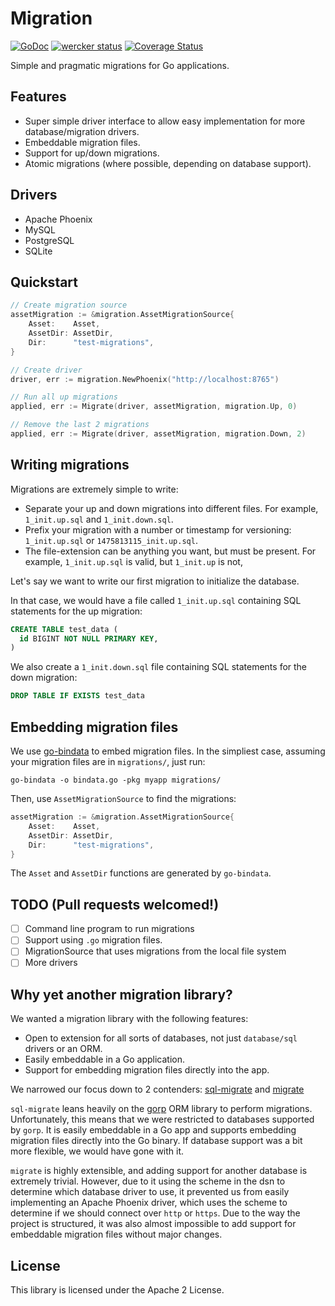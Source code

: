 # Migration
[![GoDoc](https://godoc.org/github.com/Boostport/migration?status.png)](https://godoc.org/github.com/Boostport/migration)
[![wercker status](https://app.wercker.com/status/f4ba0d00eb6ed7ef404a11084507e09d/s/master "wercker status")](https://app.wercker.com/project/byKey/f4ba0d00eb6ed7ef404a11084507e09d)
[![Coverage Status](https://coveralls.io/repos/github/Boostport/migration/badge.svg?branch=master)](https://coveralls.io/github/Boostport/migration?branch=master)

Simple and pragmatic migrations for Go applications.

## Features
- Super simple driver interface to allow easy implementation for more database/migration drivers.
- Embeddable migration files.
- Support for up/down migrations.
- Atomic migrations (where possible, depending on database support).

## Drivers
- Apache Phoenix
- MySQL
- PostgreSQL
- SQLite

## Quickstart
```go
// Create migration source
assetMigration := &migration.AssetMigrationSource{
    Asset:    Asset,
    AssetDir: AssetDir,
    Dir:      "test-migrations",
}

// Create driver
driver, err := migration.NewPhoenix("http://localhost:8765")

// Run all up migrations
applied, err := Migrate(driver, assetMigration, migration.Up, 0)

// Remove the last 2 migrations
applied, err := Migrate(driver, assetMigration, migration.Down, 2)
```

## Writing migrations
Migrations are extremely simple to write:
- Separate your up and down migrations into different files. For example, `1_init.up.sql` and `1_init.down.sql`.
- Prefix your migration with a number or timestamp for versioning: `1_init.up.sql` or `1475813115_init.up.sql`.
- The file-extension can be anything you want, but must be present. For example, `1_init.up.sql` is valid, but
`1_init.up` is not,

Let's say we want to write our first migration to initialize the database.

In that case, we would have a file called `1_init.up.sql` containing SQL statements for the
up migration:

```sql
CREATE TABLE test_data (
  id BIGINT NOT NULL PRIMARY KEY,
)
```

We also create a `1_init.down.sql` file containing SQL statements for the down migration:
```sql
DROP TABLE IF EXISTS test_data
```

## Embedding migration files
We use [go-bindata](https://github.com/jteeuwen/go-bindata) to embed migration files. In the
simpliest case, assuming your migration files are in `migrations/`, just run:
```
go-bindata -o bindata.go -pkg myapp migrations/
```

Then, use `AssetMigrationSource` to find the migrations:
```go
assetMigration := &migration.AssetMigrationSource{
    Asset:    Asset,
    AssetDir: AssetDir,
    Dir:      "test-migrations",
}
```

The `Asset` and `AssetDir` functions are generated by `go-bindata`.

## TODO (Pull requests welcomed!)
- [ ] Command line program to run migrations
- [ ] Support using `.go` migration files.
- [ ] MigrationSource that uses migrations from the local file system
- [ ] More drivers

## Why yet another migration library?
We wanted a migration library with the following features:
- Open to extension for all sorts of databases, not just `database/sql` drivers or an ORM.
- Easily embeddable in a Go application.
- Support for embedding migration files directly into the app.

We narrowed our focus down to 2 contenders: [sql-migrate](https://github.com/rubenv/sql-migrate)
and [migrate](https://github.com/mattes/migrate/)

`sql-migrate` leans heavily on the [gorp](https://github.com/go-gorp/gorp) ORM library to perform migrations.
Unfortunately, this means that we were restricted to databases supported by `gorp`. It is easily embeddable in a
Go app and supports embedding migration files directly into the Go binary. If database support was a bit more flexible,
we would have gone with it.

`migrate` is highly extensible, and adding support for another database is extremely trivial. However, due to it using
the scheme in the dsn to determine which database driver to use, it prevented us from easily implementing an Apache
Phoenix driver, which uses the scheme to determine if we should connect over `http` or `https`. Due to the way the
project is structured, it was also almost impossible to add support for embeddable migration files without major
changes.

## License
This library is licensed under the Apache 2 License.